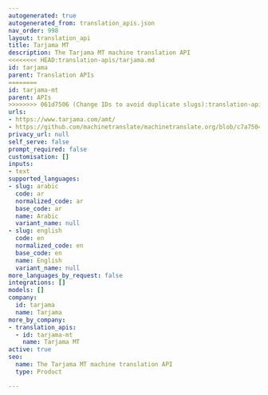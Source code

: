 ```yaml
---
autogenerated: true
autogenerated_from: translation_apis.json
nav_order: 998
layout: translation_api
title: Tarjama MT
description: The Tarjama MT machine translation API
<<<<<<<< HEAD:translation-apis/tarjama.md
id: tarjama
parent: Translation APIs
========
id: tarjama-mt
parent: APIs
>>>>>>>> 061d7506 (Change IDs to avoid duplicate slugs):translation-apis/tarjama-mt.md
urls:
- https://www.tarjama.com/amt/
- https://github.com/machinetranslate/machinetranslate.org/blob/c7a75040f1bdfce144272231a7d253273b58cb33/files/C-TarjamaMTAPIDescription-150622-0817.pdf
privacy_url: null
self_serve: false
prompt_required: false
customisation: []
inputs:
- text
supported_languages:
- slug: arabic
  code: ar
  normalized_code: ar
  base_code: ar
  name: Arabic
  variant_name: null
- slug: english
  code: en
  normalized_code: en
  base_code: en
  name: English
  variant_name: null
more_languages_by_request: false
integrations: []
models: []
company:
  id: tarjama
  name: Tarjama
more_by_company:
- translation_apis:
  - id: tarjama-mt
    name: Tarjama MT
active: true
seo:
  name: The Tarjama MT machine translation API
  type: Product

---
```


